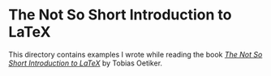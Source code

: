 The Not So Short Introduction to LaTeX
======================================

This directory contains examples I wrote while reading the book
[*The Not So Short Introduction to LaTeX*][1] by Tobias Oetiker.

[1]: https://tobi.oetiker.ch/lshort/lshort.pdf

